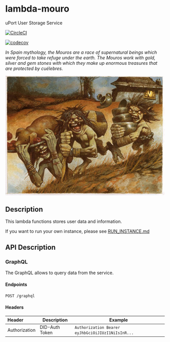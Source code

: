 # lambda-mouro
uPort User Storage Service


[![CircleCI](https://circleci.com/gh/uport-project/lambda-mouro.svg?style=svg)](https://circleci.com/gh/uport-project/lambda-mouro)

[![codecov](https://codecov.io/gh/uport-project/lambda-mouro/branch/master/graph/badge.svg)](https://codecov.io/gh/uport-project/lambda-mouro)

_In Spain mythology, the Mouros are a race of supernatural beings which were forced to take refuge under the earth. The Mouros work with gold, silver and gem stones with which they make up enormous treasures that are protected by cuélebres._

![Mouros](./mouros.jpg)

## Description

This lambda functions stores user data and information. 

If you want to run your own instance, please see [RUN_INSTANCE.md](./RUN_INSTANCE.md)

## API Description

### GraphQL

The GraphQL allows to query data from the service.

#### Endpoints

`POST /graphql`

#### Headers

| Header         | Description    | Example                                           |
|:---------------|----------------|---------------------------------------------------|
| Authorization  | DID-Auth Token | `Authorization Bearer eyJhbGciOiJIUzI1NiIsInR...` |

